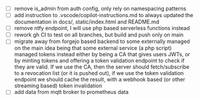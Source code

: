 - [ ] remove is_admin from auth config, only rely on namespacing patterns
- [ ] add instruction to .vscode/copilot-instructions.md to always updated the documentation in docs/, static/index.html and README.md
- [ ] remove ntfy endpoint, I will use php based serverless functions instead
- [ ] rework gh CI to test on all branches, but build and push only on main
- [ ] migrate away from forgejo based backend to some externally managed on
      the main idea being that some external service (a php script) managed tokens instead
      either by being a CA that gives users JWTs, or by minting tokens and offering a token validation endpoint to check if they are valid.
      If we use the CA, then the server should fetch/subscribe to a revocation list (or it is pushed out), if we use the token validation endpoint we should cache the result, with a webhook based (or other streaming based) token invalidation
- [ ] add data from mqtt broker to prometheus data
